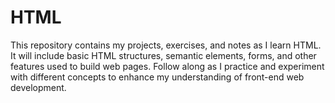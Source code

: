 # HTML
This repository contains my projects, exercises, and notes as I learn HTML. It will include basic HTML structures, semantic elements, forms, and other features used to build web pages. Follow along as I practice and experiment with different concepts to enhance my understanding of front-end web development.
